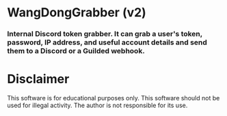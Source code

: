 # WangDongGrabber (v2)

### Internal Discord token grabber. It can grab a user's token, password, IP address, and useful account details and send them to a Discord or a Guilded webhook.

# Disclaimer
This software is for educational purposes only. This software should not be used for illegal activity. The author is not responsible for its use.
